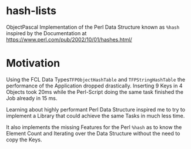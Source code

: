 # hash-lists
ObjectPascal Implementation of the Perl Data Structure known as `%hash` inspired by the Documentation at 
https://www.perl.com/pub/2002/10/01/hashes.html/

# Motivation
Using the FCL Data Types`TFPObjectHashTable` and `TFPStringHashTable` the performance of the Application dropped drastically.
Inserting 9 Keys in 4 Objects took 20ms while the Perl-Script doing the same task finished the Job already in 15 ms.

Learning about highly performant Perl Data Structure inspired me to try to implement a Library that could achieve the same Tasks in much less time.

It also implements the missing Features for the Perl `%hash` as to know the Element Count and Iterating over the Data Structure without the need to copy the Keys.
